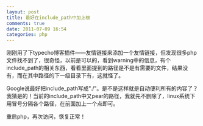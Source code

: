 ```yaml
---
layout: post
title: 最好在include_path中加上根
comments: true
date: 2011-07-09 16:54
categories: php
---
```


刚刚用了下typecho博客插件——友情链接来添加一个友情链接，但发现很多php文件找不到了，很奇怪，以前是可以的，看到warning中的信息，有个include_path的相关东西，看看里面提到的路径是不是有需要的文件，结果没有，而在其中路径的下一级目录下有，这就怪了。

Google说最好把include_path写成"./"。是不是这样就是自动便利所有的内容了？我猜是的！当前的include_path中又pear的路径，我就先不删除了，linux系统下用冒号分隔各个路径，在前面加上一个点即可。

重启php，再次访问，恢复正常！